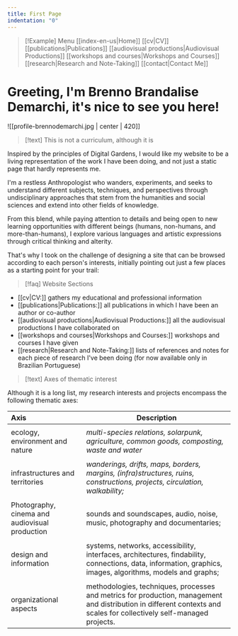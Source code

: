 ```yaml
---
title: First Page
indentation: "0"
---
```


> [!Example] Menu
> [[index-en-us|Home]]   [[cv|CV]]    [[publications|Publications]]   [[audiovisual productions|Audiovisual Productions]]    [[workshops and courses|Workshops and Courses]] 
> [[research|Research and Note-Taking]] [[contact|Contact Me]]

# Greeting, I'm Brenno Brandalise Demarchi, it's nice to see you here!

![[profile-brennodemarchi.jpg | center | 420]]

> [!text] This is not a curriculum, although it is

Inspired by the principles of Digital Gardens, I would like my website to be a living representation of the work I have been doing, and not just a static page that hardly represents me.

I'm a restless Anthropologist who wanders, experiments, and seeks to understand different subjects, techniques, and perspectives through undisciplinary approaches that stem from the humanities and social sciences and extend into other fields of knowledge.

From this blend, while paying attention to details and being open to new learning opportunities with different beings (humans, non-humans, and more-than-humans), I explore various languages and artistic expressions through critical thinking and alterity.

That's why I took on the challenge of designing a site that can be browsed according to each person's interests, initially pointing out just a few places as a starting point for your trail:

> [!faq] Website Sections

* [[cv|CV:]] gathers my educational and professional information
* [[publications|Publications:]] all publications in which I have been an author or co-author
* [[audiovisual productions|Audiovisual Productions:]] all the audiovisual productions I have collaborated on
* [[workshops and courses|Workshops and Courses:]] workshops and courses I have given
* [[research|Research and Note-Taking:]] lists of references and notes for each piece of research I've been doing (for now available only in Brazilian Portuguese)

> [!text] Axes of thematic interest 

Although it is a long list, my research interests and projects encompass the following thematic axes:

| Axis                                           | Description                                                                                                                                                           |
| :--------------------------------------------- | --------------------------------------------------------------------------------------------------------------------------------------------------------------------- |
|                                                |                                                                                                                                                                       |
| ecology, environment and nature                | *multi-species relations, solarpunk, agriculture, common goods, composting, waste and water*                                                                          |
|                                                |                                                                                                                                                                       |
| infrastructures and territories                | *wanderings, drifts, maps, borders, margins, (infra)structures, ruins, constructions, projects, circulation, walkability;*                                            |
|                                                |                                                                                                                                                                       |
| Photography, cinema and audiovisual production | sounds and soundscapes, audio, noise, music, photography and documentaries;                                                                                           |
|                                                |                                                                                                                                                                       |
| design and information                         | systems, networks, accessibility, interfaces, architectures, findability, connections, data, information, graphics, images, algorithms, models and graphs;            |
|                                                |                                                                                                                                                                       |
| organizational aspects                         | methodologies, techniques, processes and metrics for production, management and distribution in different contexts and scales for collectively self-managed projects. |
